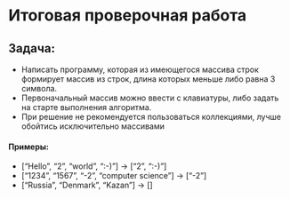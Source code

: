 # Итоговая проверочная работа
## Задача:
* Написать программу, которая из имеющегося массива строк формирует массив из строк, длина которых меньше либо равна 3 символа.
* Первоначальный массив можно ввести с клавиатуры, либо задать на старте выполнения алгоритма.
* При решение не рекомендуется пользоваться коллекциями, лучше обойтись исключительно массивами
#### Примеры:
* [“Hello”, “2”, “world”, “:-)”] → [“2”, “:-)”]
* [“1234”, “1567”, “-2”, “computer science”] → [“-2”]
* [“Russia”, “Denmark”, “Kazan”] → []
